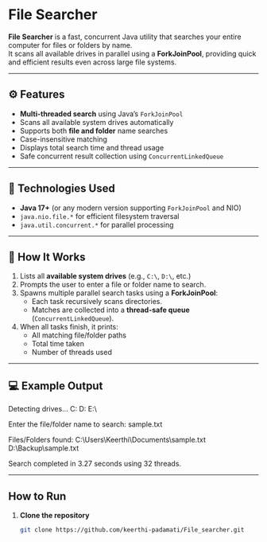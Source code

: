 #  File Searcher

**File Searcher** is a fast, concurrent Java utility that searches your entire computer for files or folders by name.  
It scans all available drives in parallel using a **ForkJoinPool**, providing quick and efficient results even across large file systems.

---

## ⚙️ Features

- **Multi-threaded search** using Java’s `ForkJoinPool`
-  Scans all available system drives automatically
-  Supports both **file and folder** name searches
-  Case-insensitive matching
-  Displays total search time and thread usage
-  Safe concurrent result collection using `ConcurrentLinkedQueue`

---

## 🧰 Technologies Used

- **Java 17+** (or any modern version supporting `ForkJoinPool` and NIO)
- `java.nio.file.*` for efficient filesystem traversal
- `java.util.concurrent.*` for parallel processing

---

## 🧠 How It Works

1. Lists all **available system drives** (e.g., `C:\`, `D:\`, etc.)
2. Prompts the user to enter a file or folder name to search.
3. Spawns multiple parallel search tasks using a **ForkJoinPool**:
   - Each task recursively scans directories.
   - Matches are collected into a **thread-safe queue** (`ConcurrentLinkedQueue`).
4. When all tasks finish, it prints:
   - All matching file/folder paths  
   - Total time taken  
   - Number of threads used

---


## 💻 Example Output
Detecting drives...
C:
D:
E:\

Enter the file/folder name to search: sample.txt

Files/Folders found:
C:\Users\Keerthi\Documents\sample.txt
D:\Backup\sample.txt

Search completed in 3.27 seconds using 32 threads.


---

## How to Run

1. **Clone the repository**
   ```bash
   git clone https://github.com/keerthi-padamati/File_searcher.git

